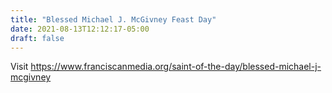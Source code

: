 ```yaml
---
title: "Blessed Michael J. McGivney Feast Day"
date: 2021-08-13T12:12:17-05:00
draft: false
---
```


Visit https://www.franciscanmedia.org/saint-of-the-day/blessed-michael-j-mcgivney